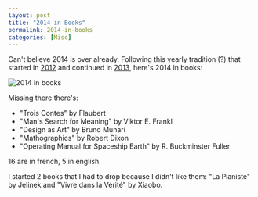 ```yaml
---
layout: post
title: "2014 in Books"
permalink: 2014-in-books
categories: [Misc]
---
```


Can't believe 2014 is over already. Following this yearly tradition (?)
that started in [2012](/notes/2012-in-books/) and continued in [2013](/notes/2013-in-books/),
here's 2014 in books:

![2014 in books](/notes/assets/books2014/1.jpg)

Missing there there's:

 * "Trois Contes" by Flaubert
 * "Man's Search for Meaning" by Viktor E. Frankl
 * "Design as Art" by Bruno Munari
 * "Mathographics" by Robert Dixon
 * "Operating Manual for Spaceship Earth" by R. Buckminster Fuller

16 are in french, 5 in english.

I started 2 books that I had to drop because I didn't like them: "La
Pianiste" by Jelinek and "Vivre dans la Vérité" by Xiaobo.


